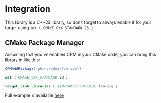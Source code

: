 # Integration

This library is a C++23 library, so don't forget to always enable it for your target using `set ( CMAKE_CXX_STANDARD 23 )`.

## CMake Package Manager

Assuming that you've enabled CPM in your CMake code, you can bring this library in like this:

```cmake
CPMAddPackage("gh:nerudaj/fsm-cpp")

set ( CMAKE_CXX_STANDARD 23 )

target_link_libraries ( ${MYTARGET} PUBLIC fsm-cpp )
```

Full example is available [here](../integration_tests/cpm).
